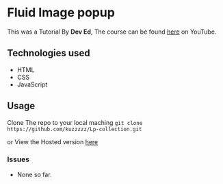 # Fluid Image popup
This was a Tutorial By **Dev Ed**, The course can be found [here](https://www.youtube.com/watch?v=4SQXOA8Z-lo&list=WL&index=99&t=0s) on YouTube.

## Technologies used
- HTML
- CSS
- JavaScript



## Usage
Clone The repo to your local maching 
`git clone https://github.com/kuzzzzz/Lp-collection.git`

or View the Hosted version [here](https://kuzzzzz.github.io/Lp-collection/util/fluid-Image-popup/index.html)

### Issues
- None so far.